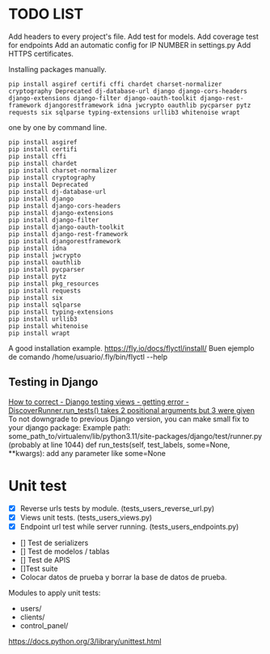 # TODO LIST

Add headers to every project's file.
Add test for models.
Add coverage test for endpoints
Add an automatic config for IP NUMBER in settings.py
Add HTTPS certificates.

Installing packages manually.
```
pip install asgiref certifi cffi chardet charset-normalizer cryptography Deprecated dj-database-url django django-cors-headers django-extensions django-filter django-oauth-toolkit django-rest-framework djangorestframework idna jwcrypto oauthlib pycparser pytz requests six sqlparse typing-extensions urllib3 whitenoise wrapt
```
one by one by command line.
```
pip install asgiref
pip install certifi
pip install cffi
pip install chardet
pip install charset-normalizer
pip install cryptography
pip install Deprecated
pip install dj-database-url
pip install django
pip install django-cors-headers
pip install django-extensions
pip install django-filter
pip install django-oauth-toolkit
pip install django-rest-framework
pip install djangorestframework
pip install idna
pip install jwcrypto
pip install oauthlib
pip install pycparser
pip install pytz
pip install pkg_resources
pip install requests
pip install six
pip install sqlparse
pip install typing-extensions
pip install urllib3
pip install whitenoise
pip install wrapt
```

A good installation example. https://fly.io/docs/flyctl/install/
Buen ejemplo de comando /home/usuario/.fly/bin/flyctl --help

## Testing in Django
[How to correct - Django testing views - getting error - DiscoverRunner.run_tests() takes 2 positional arguments but 3 were given](https://stackoverflow.com/questions/77227048/django-testing-views-getting-error-discoverrunner-run-tests-takes-2-positi)
To not downgrade to previous Django version, you can make small fix to your django package:
Example path:
some_path_to/virtualenv/lib/python3.11/site-packages/django/test/runner.py (probably at line 1044)
def run_tests(self, test_labels, some=None, **kwargs):
add any parameter like some=None


# Unit test
* [x] Reverse urls tests by module. (tests_users_reverse_url.py)
* [x] Views unit tests. (tests_users_views.py)
* [x] Endpoint url test while server running. (tests_users_endpoints.py)

* [] Test de serializers
* [] Test de modelos / tablas
* [] Test de APIS
* []Test suite
* Colocar datos de prueba y borrar la base de datos de prueba.

Modules to apply unit tests:
* users/
* clients/
* control_panel/


https://docs.python.org/3/library/unittest.html
